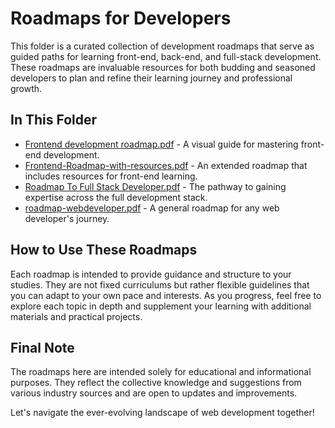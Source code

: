 # Roadmaps for Developers

This folder is a curated collection of development roadmaps that serve as guided paths for learning front-end, back-end, and full-stack development. These roadmaps are invaluable resources for both budding and seasoned developers to plan and refine their learning journey and professional growth.

## In This Folder

- [Frontend development roadmap.pdf](./Frontend%20development%20roadmap.pdf) - A visual guide for mastering front-end development.
- [Frontend-Roadmap-with-resources.pdf](./Frontend-Roadmap-with-resources.pdf) - An extended roadmap that includes resources for front-end learning.
- [Roadmap To Full Stack Developer.pdf](./Roadmap%20To%20Full%20Stack%20Developer.pdf) - The pathway to gaining expertise across the full development stack.
- [roadmap-webdeveloper.pdf](./roadmap-webdeveloper.pdf) - A general roadmap for any web developer's journey.

## How to Use These Roadmaps

Each roadmap is intended to provide guidance and structure to your studies. They are not fixed curriculums but rather flexible guidelines that you can adapt to your own pace and interests. As you progress, feel free to explore each topic in depth and supplement your learning with additional materials and practical projects.

## Final Note

The roadmaps here are intended solely for educational and informational purposes. They reflect the collective knowledge and suggestions from various industry sources and are open to updates and improvements.

Let's navigate the ever-evolving landscape of web development together!
